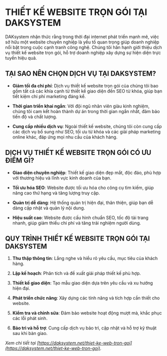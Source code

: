 # THIẾT KẾ WEBSITE TRỌN GÓI TẠI DAKSYSTEM

DAKsystem nhận thức rằng trong thời đại internet phát triển mạnh mẽ, việc sở hữu một website chuyên nghiệp là yếu tố quan trọng giúp doanh nghiệp nổi bật trong cuộc cạnh tranh công nghệ. Chúng tôi hân hạnh giới thiệu dịch vụ thiết kế website trọn gói, hỗ trợ doanh nghiệp xây dựng sự hiện diện trực tuyến hiệu quả.

## TẠI SAO NÊN CHỌN DỊCH VỤ TẠI DAKSYSTEM?

- **Giảm tối đa chi phí**: Dịch vụ thiết kế website trọn gói của chúng tôi bao gồm tất cả các khía cạnh từ thiết kế giao diện đến SEO từ khóa, giúp bạn tiết kiệm chi phí marketing đáng kể.

- **Thời gian triển khai ngắn**: Với đội ngũ nhân viên giàu kinh nghiệm, chúng tôi cam kết hoàn thành dự án trong thời gian ngắn nhất, đảm bảo tiến độ và chất lượng.

- **Cung cấp nhiều dịch vụ**: Ngoài thiết kế website, chúng tôi còn cung cấp các dịch vụ bổ sung như SEO, tối ưu từ khóa và các giải pháp marketing online khác, đáp ứng mọi nhu cầu của khách hàng.

## DỊCH VỤ THIẾT KẾ WEBSITE TRỌN GÓI CÓ ƯU ĐIỂM GÌ?

- **Giao diện chuyên nghiệp**: Thiết kế giao diện đẹp mắt, độc đáo, phù hợp với thương hiệu và lĩnh vực kinh doanh của bạn.

- **Tối ưu hóa SEO**: Website được tối ưu hóa cho công cụ tìm kiếm, giúp nâng cao thứ hạng và tăng lượng truy cập.

- **Quản trị dễ dàng**: Hệ thống quản trị hiện đại, thân thiện, giúp bạn dễ dàng cập nhật và quản lý nội dung.

- **Hiệu suất cao**: Website được cấu hình chuẩn SEO, tốc độ tải trang nhanh, giúp giảm thiểu chi phí và tăng trải nghiệm người dùng.

## QUY TRÌNH THIẾT KẾ WEBSITE TRỌN GÓI TẠI DAKSYSTEM

1. **Thu thập thông tin**: Lắng nghe và hiểu rõ yêu cầu, mục tiêu của khách hàng.

2. **Lập kế hoạch**: Phân tích và đề xuất giải pháp thiết kế phù hợp.

3. **Thiết kế giao diện**: Tạo mẫu giao diện dựa trên yêu cầu và xu hướng hiện đại.

4. **Phát triển chức năng**: Xây dựng các tính năng và tích hợp cần thiết cho website.

5. **Kiểm tra và chỉnh sửa**: Đảm bảo website hoạt động mượt mà, khắc phục các lỗi phát sinh.

6. **Bảo trì và hỗ trợ**: Cung cấp dịch vụ bảo trì, cập nhật và hỗ trợ kỹ thuật sau khi bàn giao.

*Xem chi tiết tại [https://daksystem.net/thiet-ke-web-tron-goi](https://daksystem.net/thiet-ke-web-tron-goi).*
